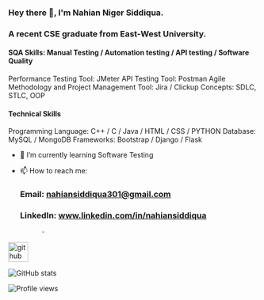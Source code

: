 ### Hey there 👋, I'm Nahian Niger Siddiqua. 
### A recent CSE graduate from East-West University.

#### SQA Skills: Manual Testing / Automation testing / API testing / Software Quality
   Performance Testing Tool: JMeter
   API Testing Tool: Postman
   Agile Methodology and Project Management Tool: Jira / Clickup
   Concepts: SDLC, STLC, OOP

#### Technical Skills ####
  Programming Language: C++ / C / Java / HTML / CSS / PYTHON 
  Database: MySQL / MongoDB
  Frameworks: Bootstrap / Django / Flask

- 🌱 I’m currently learning Software Testing 
- 📫 How to reach me:
  ### Email: nahiansiddiqua301@gmail.com
  ### LinkedIn: www.linkedin.com/in/nahiansiddiqua
  
            - 


[<img src='https://cdn.jsdelivr.net/npm/simple-icons@3.0.1/icons/github.svg' alt='github' height='40'>](https://github.com/nahiansiddiqua)  

![GitHub stats](https://github-readme-stats.vercel.app/api?username=nahiansiddiqua&show_icons=true)  

![Profile views](https://gpvc.arturio.dev/nahiansiddiqua)  
